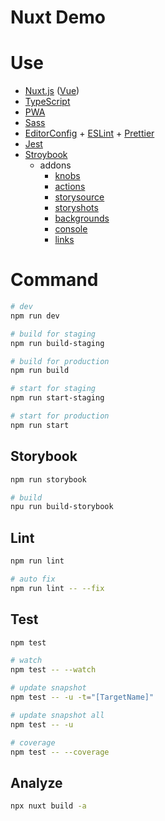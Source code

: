 # Nuxt Demo

# Use

- [Nuxt.js](https://nextjs.org/) ([Vue](https://jp.vuejs.org/))
- [TypeScript](https://www.typescriptlang.org/)
- [PWA](https://developer.mozilla.org/ja/docs/Web/Progressive_web_apps)
- [Sass](https://sass-lang.com/)
- [EditorConfig](https://editorconfig.org/) + [ESLint](https://eslint.org/) + [Prettier](https://prettier.io/)
- [Jest](https://jestjs.io/ja/)
- [Stroybook](https://storybook.js.org/)
  - addons
    - [knobs](https://github.com/storybookjs/storybook/tree/master/addons/knobs)
    - [actions](https://github.com/storybookjs/storybook/tree/master/addons/actions)
    - [storysource](https://github.com/storybookjs/storybook/tree/master/addons/storysource)
    <!-- - [viewport](https://github.com/storybookjs/storybook/tree/master/addons/viewport) -->
    - [storyshots](https://github.com/storybookjs/storybook/tree/master/addons/storyshots)
    - [backgrounds](https://github.com/storybookjs/storybook/tree/master/addons/backgrounds)
    - [console](https://github.com/storybookjs/storybook-addon-console)
    - [links](https://github.com/storybookjs/storybook/tree/master/addons/links)

# Command

```sh
# dev
npm run dev

# build for staging
npm run build-staging

# build for production
npm run build

# start for staging
npm run start-staging

# start for production
npm run start
```

## Storybook
```sh
npm run storybook

# build
npu run build-storybook
```

## Lint
```sh
npm run lint

# auto fix
npm run lint -- --fix
```

## Test
```sh
npm test

# watch
npm test -- --watch

# update snapshot
npm test -- -u -t="[TargetName]"

# update snapshot all
npm test -- -u

# coverage
npm test -- --coverage
```

## Analyze
```sh
npx nuxt build -a
```
